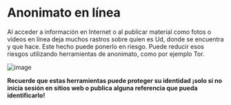 [Title]: # (Anonimato Online)
[Difficulty]: # (Avanzado)
[Order]: # (0)

# Anonimato en línea

Al acceder a información en Internet o al publicar material como fotos o vídeos en línea deja muchos rastros sobre quien es Ud, donde se encuentra y que hace. Este hecho puede ponerlo en riesgo. Puede reducir esos riesgos utilizando herramientas de anonimato, como por ejemplo Tor.

![image](interneta1.png)

**Recuerde que estas herramientas puede proteger su identidad ¡solo si no inicia sesión en sitios web o publica alguna referencia que pueda identificarlo!**